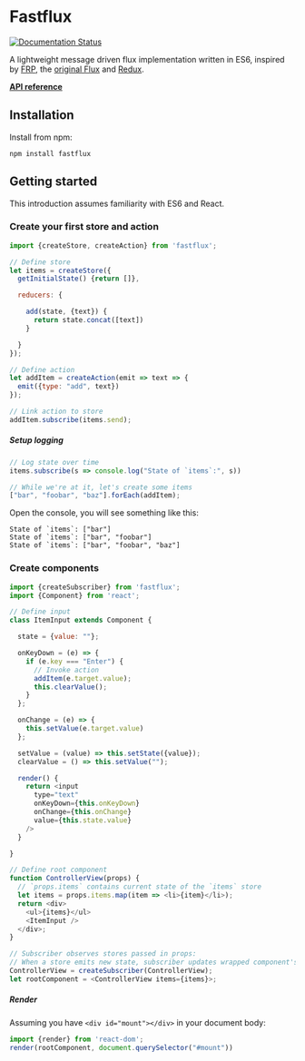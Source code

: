 # Fastflux

[![Documentation Status](https://doc.esdoc.org/github.com/rvikmanis/fastflux/badge.svg)](https://doc.esdoc.org/github.com/rvikmanis/fastflux)

A lightweight message driven flux implementation written in ES6,
inspired by [FRP](https://en.wikipedia.org/wiki/Functional_reactive_programming),
the [original Flux](https://facebook.github.io/flux/docs/overview.html)
and [Redux](https://github.com/rackt/redux).

**[API reference](https://doc.esdoc.org/github.com/rvikmanis/fastflux)**

## Installation

Install from npm:

```plain
npm install fastflux
```

## Getting started

This introduction assumes familiarity with ES6 and React.

### Create your first store and action

```js
import {createStore, createAction} from 'fastflux';

// Define store
let items = createStore({
  getInitialState() {return []},

  reducers: {

    add(state, {text}) {
      return state.concat([text])
    }

  }
});

// Define action
let addItem = createAction(emit => text => {
  emit({type: "add", text})
});

// Link action to store
addItem.subscribe(items.send);

```

##### Setup logging

```js
// Log state over time
items.subscribe(s => console.log("State of `items`:", s))

// While we're at it, let's create some items
["bar", "foobar", "baz"].forEach(addItem);
```

Open the console, you will see something like this:

```plain
State of `items`: ["bar"]
State of `items`: ["bar", "foobar"]
State of `items`: ["bar", "foobar", "baz"]
```

### Create components

```js
import {createSubscriber} from 'fastflux';
import {Component} from 'react';

// Define input
class ItemInput extends Component {

  state = {value: ""};

  onKeyDown = (e) => {
    if (e.key === "Enter") {
      // Invoke action
      addItem(e.target.value);
      this.clearValue();
    }
  };

  onChange = (e) => {
    this.setValue(e.target.value)
  };

  setValue = (value) => this.setState({value});
  clearValue = () => this.setValue("");

  render() {
    return <input
      type="text"
      onKeyDown={this.onKeyDown}
      onChange={this.onChange}
      value={this.state.value}
    />
  }

}

// Define root component
function ControllerView(props) {
  // `props.items` contains current state of the `items` store
  let items = props.items.map(item => <li>{item}</li>);
  return <div>
    <ul>{items}</ul>
    <ItemInput />
  </div>;
}

// Subscriber observes stores passed in props:
// When a store emits new state, subscriber updates wrapped component's prop.
ControllerView = createSubscriber(ControllerView);
let rootComponent = <ControllerView items={items}>;
```

##### Render

Assuming you have `<div id="mount"></div>` in your document body:

```js
import {render} from 'react-dom';
render(rootComponent, document.querySelector("#mount"))
```
